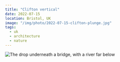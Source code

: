 ```yaml
---
title: "Clifton vertical"
date: 2022-07-15
location: Bristol, UK
image: "/img/photo/2022-07-15-clifton-plunge.jpg"
tags:
  - uk
  - architecture
  - nature
---
```


![The drop underneath a bridge, with a river far below](/img/photo/2022-07-15-clifton-plunge.jpg)

